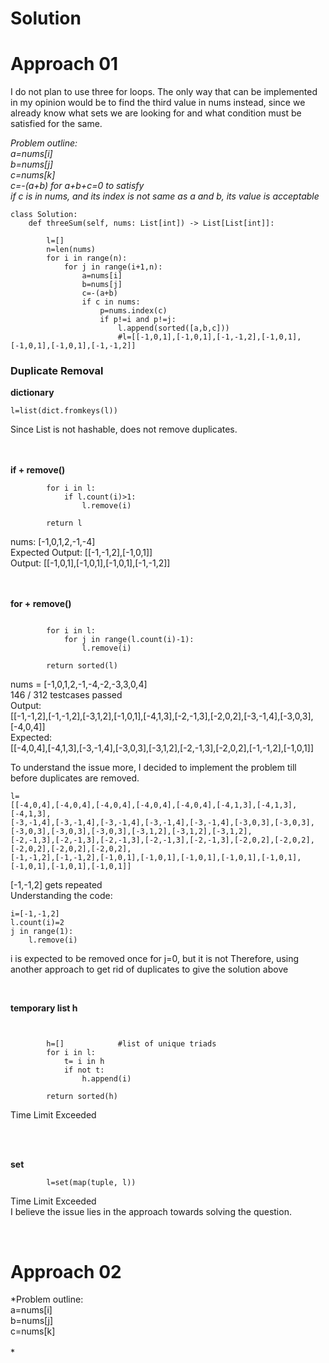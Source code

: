# Solution
# Approach 01

I do not plan to use three for loops.
The only way that can be implemented in my opinion would be to find the third value in nums instead, since we already know what sets we are looking for and what condition must be satisfied for the same.

*Problem outline:<br>
a=nums[i]<br>
b=nums[j]<br>
c=nums[k]<br>
c=-(a+b) for a+b+c=0 to satisfy<br>
if c is in nums, and its index is not same as a and b, its value is acceptable*<br>

```
class Solution:
    def threeSum(self, nums: List[int]) -> List[List[int]]:

        l=[]
        n=len(nums)
        for i in range(n):
            for j in range(i+1,n):
                a=nums[i]
                b=nums[j]
                c=-(a+b)
                if c in nums:
                    p=nums.index(c)
                    if p!=i and p!=j:
                        l.append(sorted([a,b,c]))
                        #l=[[-1,0,1],[-1,0,1],[-1,-1,2],[-1,0,1],[-1,0,1],[-1,0,1],[-1,-1,2]]
```
### Duplicate Removal

<strong>dictionary</strong>

```
l=list(dict.fromkeys(l)) 

```
Since List is not hashable, does not remove duplicates.<br>
<br>
<br>

<strong>if + remove()</strong>
```
        for i in l:
            if l.count(i)>1:
                l.remove(i)
        
        return l
```
nums: [-1,0,1,2,-1,-4]<br>
Expected Output: [[-1,-1,2],[-1,0,1]]<br>
Output: [[-1,0,1],[-1,0,1],[-1,0,1],[-1,-1,2]]<br>
<br>
<br>

<strong>for + remove()</strong>
```
        
        for i in l:
            for j in range(l.count(i)-1):
                l.remove(i)
        
        return sorted(l)
```
nums = [-1,0,1,2,-1,-4,-2,-3,3,0,4]<br>
146 / 312 testcases passed<br>
Output:<br>
[[-1,-1,2],[-1,-1,2],[-3,1,2],[-1,0,1],[-4,1,3],[-2,-1,3],[-2,0,2],[-3,-1,4],[-3,0,3],[-4,0,4]]<br>
Expected:<br>
[[-4,0,4],[-4,1,3],[-3,-1,4],[-3,0,3],[-3,1,2],[-2,-1,3],[-2,0,2],[-1,-1,2],[-1,0,1]]<br>




To understand the issue more, I decided to implement the problem till before duplicates are removed.<br>
```
l=
[[-4,0,4],[-4,0,4],[-4,0,4],[-4,0,4],[-4,0,4],[-4,1,3],[-4,1,3],[-4,1,3],
[-3,-1,4],[-3,-1,4],[-3,-1,4],[-3,-1,4],[-3,-1,4],[-3,0,3],[-3,0,3],[-3,0,3],[-3,0,3],[-3,0,3],[-3,1,2],[-3,1,2],[-3,1,2],
[-2,-1,3],[-2,-1,3],[-2,-1,3],[-2,-1,3],[-2,-1,3],[-2,0,2],[-2,0,2],[-2,0,2],[-2,0,2],[-2,0,2],
[-1,-1,2],[-1,-1,2],[-1,0,1],[-1,0,1],[-1,0,1],[-1,0,1],[-1,0,1],[-1,0,1],[-1,0,1],[-1,0,1]]
```
[-1,-1,2] gets repeated<br>
Understanding the code:<br>
```
i=[-1,-1,2]
l.count(i)=2
j in range(1):
    l.remove(i)
```
i is expected to be removed once for j=0, but it is not
Therefore, using another approach to get rid of duplicates to give the solution above
<br>

<br>

<strong>temporary list h</strong>
```


        h=[]            #list of unique triads
        for i in l:
            t= i in h
            if not t:
                h.append(i)
        
        return sorted(h)

```
Time Limit Exceeded<br>
<br>

<br>

<strong>set</strong>
```
        l=set(map(tuple, l))
```
Time Limit Exceeded<br>
I believe the issue lies in the approach towards solving the question.
<br>

<br>


# Approach 02
*Problem outline:<br>
a=nums[i]<br>
b=nums[j]<br>
c=nums[k]<br>
<br>
*<br>
```

```
